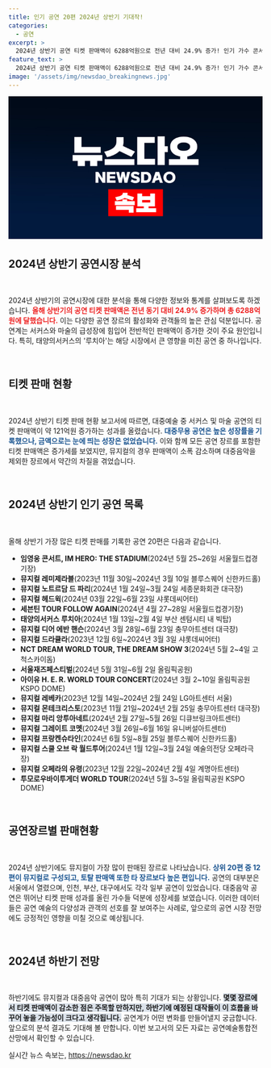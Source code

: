 ```yaml
---
title: 인기 공연 20편 2024년 상반기 기대작!
categories:
  - 공연
excerpt: >
  2024년 상반기 공연 티켓 판매액이 6288억원으로 전년 대비 24.9% 증가! 인기 가수 콘서트와 태양의서커스 루치아가 성장세를 주도했지만, 뮤지컬 시장은 소폭 감소세! 공연계의 변화가 미치는 영향은?
feature_text: >
  2024년 상반기 공연 티켓 판매액이 6288억원으로 전년 대비 24.9% 증가! 인기 가수 콘서트와 태양의서커스 루치아가 성장세를 주도했지만, 뮤지컬 시장은 소폭 감소세! 공연계의 변화가 미치는 영향은?
image: '/assets/img/newsdao_breakingnews.jpg'
---
```


<p><img src="/assets/img/newsdao_breakingnews.jpg" alt="firstkoreanews 속보" /></p>

<h2 data-ke-size="size26">2024년 상반기 공연시장 분석</h2>

<p data-ke-size="size16">&nbsp;</p> 

<p>2024년 상반기의 공연시장에 대한 분석을 통해 다양한 정보와 통계를 살펴보도록 하겠습니다. <b><span style="color: #ee2323;">올해 상반기의 공연 티켓 판매액은 전년 동기 대비 24.9% 증가하며 총 6288억원에 달했습니다.</span></b> 이는 다양한 공연 장르의 활성화와 관객들의 높은 관심 덕분입니다. 공연계는 서커스와 마술의 급성장에 힘입어 전반적인 판매액이 증가한 것이 주요 원인입니다. 특히, 태양의서커스의 '루치아'는 해당 시장에서 큰 영향을 미친 공연 중 하나입니다.</p>

<p data-ke-size="size16">&nbsp;</p> 

<h2 data-ke-size="size26">티켓 판매 현황</h2>

<p data-ke-size="size16">&nbsp;</p> 

<p>2024년 상반기 티켓 판매 현황 보고서에 따르면, 대중예술 중 서커스 및 마술 공연의 티켓 판매액이 약 121억원 증가하는 성과를 올렸습니다. <b><span style="color: #1a5490;">대중무용 공연은 높은 성장률을 기록했으나, 금액으로는 눈에 띄는 성장은 없었습니다.</span></b> 이와 함께 모든 공연 장르를 포함한 티켓 판매액은 증가세를 보였지만, 뮤지컬의 경우 판매액이 소폭 감소하며 대중음악을 제외한 장르에서 약간의 차질을 겪었습니다.</p>

<p data-ke-size="size16">&nbsp;</p> 

<h2 data-ke-size="size26">2024년 상반기 인기 공연 목록</h2>

<p data-ke-size="size16">&nbsp;</p> 

<p>올해 상반기 가장 많은 티켓 판매를 기록한 공연 20편은 다음과 같습니다.</p>

<ul>
    <li><b>임영웅 콘서트, IM HERO: THE STADIUM</b>(2024년 5월 25~26일 서울월드컵경기장)</li>
    <li><b>뮤지컬 레미제라블</b>(2023년 11월 30일~2024년 3월 10일 블루스퀘어 신한카드홀)</li>
    <li><b>뮤지컬 노트르담 드 파리</b>(2024년 1월 24일~3월 24일 세종문화회관 대극장)</li>
    <li><b>뮤지컬 헤드윅</b>(2024년 03월 22일~6월 23일 샤롯데씨어터)</li>
    <li><b>세븐틴 TOUR FOLLOW AGAIN</b>(2024년 4월 27~28일 서울월드컵경기장)</li>
    <li><b>태양의서커스 루치아</b>(2024년 1월 13일~2월 4일 부산 센텀시티 내 빅탑)</li>
    <li><b>뮤지컬 디어 에반 핸슨</b>(2024년 3월 28일~6월 23일 충무아트센터 대극장)</li>
    <li><b>뮤지컬 드라큘라</b>(2023년 12월 6일~2024년 3월 3일 샤롯데씨어터)</li>
    <li><b>NCT DREAM WORLD TOUR, THE DREAM SHOW 3</b>(2024년 5월 2~4일 고척스카이돔)</li>
    <li><b>서울재즈페스티벌</b>(2024년 5월 31일~6월 2일 올림픽공원)</li>
    <li><b>아이유 H. E. R. WORLD TOUR CONCERT</b>(2024년 3월 2~10일 올림픽공원 KSPO DOME)</li>
    <li><b>뮤지컬 레베카</b>(2023년 12월 14일~2024년 2월 24일 LG아트센터 서울)</li>
    <li><b>뮤지컬 몬테크리스토</b>(2023년 11월 21일~2024년 2월 25일 충무아트센터 대극장)</li>
    <li><b>뮤지컬 마리 앙투아네트</b>(2024년 2월 27일~5월 26일 디큐브링크아트센터)</li>
    <li><b>뮤지컬 그레이트 코멧</b>(2024년 3월 26일~6월 16일 유니버설아트센터)</li>
    <li><b>뮤지컬 프랑켄슈타인</b>(2024년 6월 5일~8월 25일 블루스퀘어 신한카드홀)</li>
    <li><b>뮤지컬 스쿨 오브 락 월드투어</b>(2024년 1월 12일~3월 24일 예술의전당 오페라극장)</li>
    <li><b>뮤지컬 오페라의 유령</b>(2023년 12월 22일~2024년 2월 4일 계명아트센터)</li>
    <li><b>투모로우바이투게더 WORLD TOUR</b>(2024년 5월 3~5일 올림픽공원 KSPO DOME)</li>
</ul>

<p data-ke-size="size16">&nbsp;</p> 

<h2 data-ke-size="size26">공연장르별 판매현황</h2>

<p data-ke-size="size16">&nbsp;</p> 

<p>2024년 상반기에도 뮤지컬이 가장 많이 판매된 장르로 나타났습니다. <b><span style="color: #1a5490;">상위 20편 중 12편이 뮤지컬로 구성되고, 토탈 판매액 또한 타 장르보다 높은 편입니다.</span></b> 공연의 대부분은 서울에서 열렸으며, 인천, 부산, 대구에서도 각각 일부 공연이 있었습니다. 대중음악 공연은 뛰어난 티켓 판매 성과를 올린 가수들 덕분에 성장세를 보였습니다. 이러한 데이터들은 공연 예술의 다양성과 관객의 선호를 잘 보여주는 사례로, 앞으로의 공연 시장 전망에도 긍정적인 영향을 미칠 것으로 예상됩니다.</p>

<p data-ke-size="size16">&nbsp;</p> 

<h2 data-ke-size="size26">2024년 하반기 전망</h2>

<p data-ke-size="size16">&nbsp;</p> 

<p>하반기에도 뮤지컬과 대중음악 공연이 많아 특히 기대가 되는 상황입니다. <b><span style="background-color: #21538527;">몇몇 장르에서 티켓 판매액이 감소한 점은 주목할 만하지만, 하반기에 예정된 대작들이 이 흐름을 바꾸어 놓을 가능성이 크다고 생각됩니다.</span></b> 공연계가 어떤 변화를 만들어낼지 궁금합니다. 앞으로의 분석 결과도 기대해 볼 만합니다. 이번 보고서의 모든 자료는 공연예술통합전산망에서 확인할 수 있습니다.</p>
실시간 뉴스 속보는, <a href="https://newsdao.kr" rel="dofollow">https://newsdao.kr</a>


